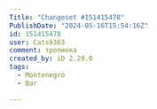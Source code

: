 ```yaml
---
Title: "Changeset #151415478"
PublishDate: "2024-05-16T15:54:16Z"
id: 151415478
user: Cats9363
comment: тропинка
created_by: iD 2.29.0
tags:
  - Montenegro
  - Bar

---
```

